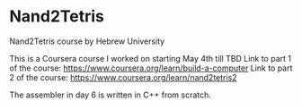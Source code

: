 # Nand2Tetris
Nand2Tetris course by Hebrew University

This is a Coursera course I worked on starting May 4th till TBD
Link to part 1 of the course: https://www.coursera.org/learn/build-a-computer
Link to part 2 of the course: https://www.coursera.org/learn/nand2tetris2

The assembler in day 6 is written in C++ from scratch.
